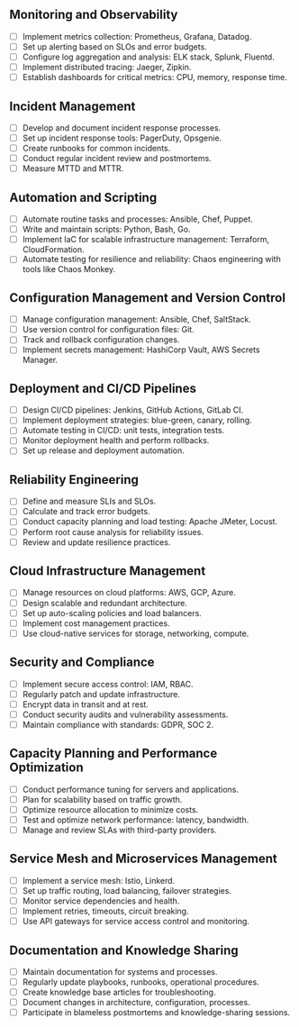 ## Monitoring and Observability
- [ ] Implement metrics collection: Prometheus, Grafana, Datadog.
- [ ] Set up alerting based on SLOs and error budgets.
- [ ] Configure log aggregation and analysis: ELK stack, Splunk, Fluentd.
- [ ] Implement distributed tracing: Jaeger, Zipkin.
- [ ] Establish dashboards for critical metrics: CPU, memory, response time.

## Incident Management
- [ ] Develop and document incident response processes.
- [ ] Set up incident response tools: PagerDuty, Opsgenie.
- [ ] Create runbooks for common incidents.
- [ ] Conduct regular incident review and postmortems.
- [ ] Measure MTTD and MTTR.

## Automation and Scripting
- [ ] Automate routine tasks and processes: Ansible, Chef, Puppet.
- [ ] Write and maintain scripts: Python, Bash, Go.
- [ ] Implement IaC for scalable infrastructure management: Terraform, CloudFormation.
- [ ] Automate testing for resilience and reliability: Chaos engineering with tools like Chaos Monkey.

## Configuration Management and Version Control
- [ ] Manage configuration management: Ansible, Chef, SaltStack.
- [ ] Use version control for configuration files: Git.
- [ ] Track and rollback configuration changes.
- [ ] Implement secrets management: HashiCorp Vault, AWS Secrets Manager.

## Deployment and CI/CD Pipelines
- [ ] Design CI/CD pipelines: Jenkins, GitHub Actions, GitLab CI.
- [ ] Implement deployment strategies: blue-green, canary, rolling.
- [ ] Automate testing in CI/CD: unit tests, integration tests.
- [ ] Monitor deployment health and perform rollbacks.
- [ ] Set up release and deployment automation.

## Reliability Engineering
- [ ] Define and measure SLIs and SLOs.
- [ ] Calculate and track error budgets.
- [ ] Conduct capacity planning and load testing: Apache JMeter, Locust.
- [ ] Perform root cause analysis for reliability issues.
- [ ] Review and update resilience practices.

## Cloud Infrastructure Management
- [ ] Manage resources on cloud platforms: AWS, GCP, Azure.
- [ ] Design scalable and redundant architecture.
- [ ] Set up auto-scaling policies and load balancers.
- [ ] Implement cost management practices.
- [ ] Use cloud-native services for storage, networking, compute.

## Security and Compliance
- [ ] Implement secure access control: IAM, RBAC.
- [ ] Regularly patch and update infrastructure.
- [ ] Encrypt data in transit and at rest.
- [ ] Conduct security audits and vulnerability assessments.
- [ ] Maintain compliance with standards: GDPR, SOC 2.

## Capacity Planning and Performance Optimization
- [ ] Conduct performance tuning for servers and applications.
- [ ] Plan for scalability based on traffic growth.
- [ ] Optimize resource allocation to minimize costs.
- [ ] Test and optimize network performance: latency, bandwidth.
- [ ] Manage and review SLAs with third-party providers.

## Service Mesh and Microservices Management
- [ ] Implement a service mesh: Istio, Linkerd.
- [ ] Set up traffic routing, load balancing, failover strategies.
- [ ] Monitor service dependencies and health.
- [ ] Implement retries, timeouts, circuit breaking.
- [ ] Use API gateways for service access control and monitoring.

## Documentation and Knowledge Sharing
- [ ] Maintain documentation for systems and processes.
- [ ] Regularly update playbooks, runbooks, operational procedures.
- [ ] Create knowledge base articles for troubleshooting.
- [ ] Document changes in architecture, configuration, processes.
- [ ] Participate in blameless postmortems and knowledge-sharing sessions.
